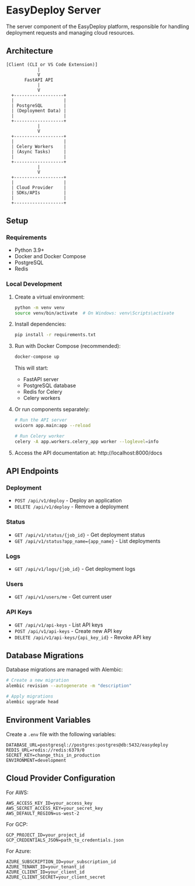 # EasyDeploy Server

The server component of the EasyDeploy platform, responsible for handling deployment requests and managing cloud resources.

## Architecture

```
[Client (CLI or VS Code Extension)]
            |
            V
       FastAPI API
            |
            V
  +-------------------+
  |                   |
  | PostgreSQL        |
  | (Deployment Data) |
  |                   |
  +-------------------+
            |
            V
  +-------------------+
  |                   |
  | Celery Workers    |
  | (Async Tasks)     |
  |                   |
  +-------------------+
            |
            V
  +-------------------+
  |                   |
  | Cloud Provider    |
  | SDKs/APIs         |
  |                   |
  +-------------------+
```

## Setup

### Requirements

- Python 3.9+
- Docker and Docker Compose
- PostgreSQL
- Redis

### Local Development

1. Create a virtual environment:
   ```bash
   python -m venv venv
   source venv/bin/activate  # On Windows: venv\Scripts\activate
   ```

2. Install dependencies:
   ```bash
   pip install -r requirements.txt
   ```

3. Run with Docker Compose (recommended):
   ```bash
   docker-compose up
   ```

   This will start:
   - FastAPI server
   - PostgreSQL database
   - Redis for Celery
   - Celery workers

4. Or run components separately:
   ```bash
   # Run the API server
   uvicorn app.main:app --reload

   # Run Celery worker
   celery -A app.workers.celery_app worker --loglevel=info
   ```

5. Access the API documentation at: http://localhost:8000/docs

## API Endpoints

### Deployment

- `POST /api/v1/deploy` - Deploy an application
- `DELETE /api/v1/deploy` - Remove a deployment

### Status

- `GET /api/v1/status/{job_id}` - Get deployment status
- `GET /api/v1/status?app_name={app_name}` - List deployments

### Logs

- `GET /api/v1/logs/{job_id}` - Get deployment logs

### Users

- `GET /api/v1/users/me` - Get current user

### API Keys

- `GET /api/v1/api-keys` - List API keys
- `POST /api/v1/api-keys` - Create new API key
- `DELETE /api/v1/api-keys/{api_key_id}` - Revoke API key

## Database Migrations

Database migrations are managed with Alembic:

```bash
# Create a new migration
alembic revision --autogenerate -m "description"

# Apply migrations
alembic upgrade head
```

## Environment Variables

Create a `.env` file with the following variables:

```
DATABASE_URL=postgresql://postgres:postgres@db:5432/easydeploy
REDIS_URL=redis://redis:6379/0
SECRET_KEY=change_this_in_production
ENVIRONMENT=development
```

## Cloud Provider Configuration

For AWS:
```
AWS_ACCESS_KEY_ID=your_access_key
AWS_SECRET_ACCESS_KEY=your_secret_key
AWS_DEFAULT_REGION=us-west-2
```

For GCP:
```
GCP_PROJECT_ID=your_project_id
GCP_CREDENTIALS_JSON=path_to_credentials.json
```

For Azure:
```
AZURE_SUBSCRIPTION_ID=your_subscription_id
AZURE_TENANT_ID=your_tenant_id
AZURE_CLIENT_ID=your_client_id
AZURE_CLIENT_SECRET=your_client_secret
``` 